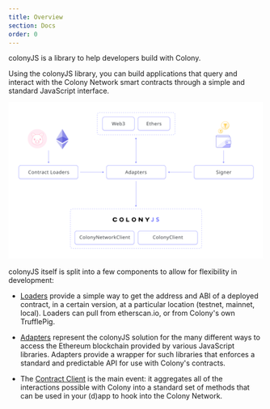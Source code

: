 ```yaml
---
title: Overview
section: Docs
order: 0
---
```


colonyJS is a library to help developers build with Colony.

Using the colonyJS library, you can build applications that query and interact with the Colony Network smart contracts through a simple and standard JavaScript interface.

![overview diagram](img/colonyJS_overview_r1.svg)

colonyJS itself is split into a few components to allow for flexibility in development:

* [Loaders](/colonyjs/docs-loaders) provide a simple way to get the address and ABI of a deployed contract, in a certain version, at a particular location (testnet, mainnet, local). Loaders can pull from etherscan.io, or from Colony's own TrufflePig.

* [Adapters](/colonyjs/docs-adapters) represent the colonyJS solution for the many different ways to access the Ethereum blockchain provided by various JavaScript libraries. Adapters provide a wrapper for such libraries that enforces a standard and predictable API for use with Colony's contracts.

* The [Contract Client](/colonyjs/docs-contractclient) is the main event: it aggregates all of the interactions possible with Colony into a standard set of methods that can be used in your (d)app to hook into the Colony Network.
